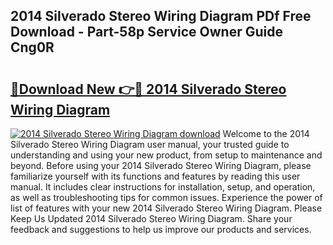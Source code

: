 ## 2014 Silverado Stereo Wiring Diagram PDf Free Download - Part-58p Service Owner Guide Cng0R

# <h2><a href="http://dfp9pj.blite.top/?on=2014+Silverado+Stereo+Wiring+Diagram">🔗Download New 👉🔴 2014 Silverado Stereo Wiring Diagram</a></h2>

[![2014 Silverado Stereo Wiring Diagram download](https://i.imgur.com/lujVjoI.png)](http://dfp9pj.blite.top/?on=2014+Silverado+Stereo+Wiring+Diagram)
Welcome to the 2014 Silverado Stereo Wiring Diagram user manual, your trusted guide to understanding and using your new product, from setup to maintenance and beyond. Before using your 2014 Silverado Stereo Wiring Diagram, please familiarize yourself with its functions and features by reading this user manual. It includes clear instructions for installation, setup, and operation, as well as troubleshooting tips for common issues. Experience the power of list of features with your new 2014 Silverado Stereo Wiring Diagram. Please Keep Us Updated 2014 Silverado Stereo Wiring Diagram. Share your feedback and suggestions to help us improve our products and services.
